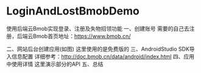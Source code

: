 # LoginAndLostBmobDemo
使用后端云Bmob实现登录、注册及失物招领功能
一、创建账号
需要的自己去注册，后端云Bmob首页地址：https://www.bmob.cn/

二、网站后台创建应用(如图)
这里使用的是免费版的
三、AndroidStudio SDK导入信息配置
详细参考：http://doc.bmob.cn/data/android/index.html
四、应用中使用详情
这里演示部分的API
五、总结
